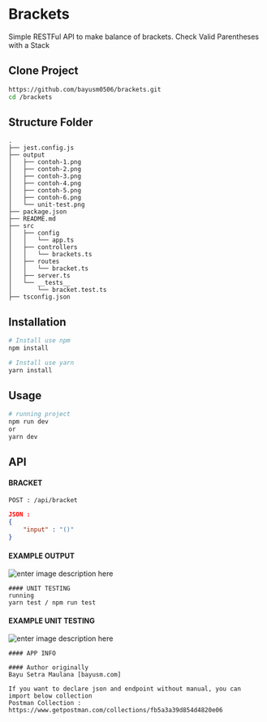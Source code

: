 # Brackets

Simple RESTFul API to make balance of brackets. Check Valid Parentheses with a Stack

## Clone Project

```bash
https://github.com/bayusm0506/brackets.git
cd /brackets
```

## Structure Folder

```
.
├── jest.config.js
├── output
│   ├── contoh-1.png
│   ├── contoh-2.png
│   ├── contoh-3.png
│   ├── contoh-4.png
│   ├── contoh-5.png
│   ├── contoh-6.png
│   └── unit-test.png
├── package.json
├── README.md
├── src
│   ├── config
│   │   └── app.ts
│   ├── controllers
│   │   └── brackets.ts
│   ├── routes
│   │   └── bracket.ts
│   ├── server.ts
│   └── __tests__
│       └── bracket.test.ts
├── tsconfig.json
```

## Installation

```bash
# Install use npm
npm install

# Install use yarn
yarn install
```

## Usage

```bash
# running project
npm run dev
or
yarn dev
```

## API

#### BRACKET
```sh
POST : /api/bracket
```
```json
JSON : 
{
    "input" : "()"
}
```
#### EXAMPLE OUTPUT
![enter image description here](https://github.com/bayusm0506/brackets/blob/master/output/contoh-1.png)

``` 
#### UNIT TESTING
running
yarn test / npm run test
```

#### EXAMPLE UNIT TESTING
![enter image description here](https://github.com/bayusm0506/brackets/blob/master/output/unit-test.png)

```
#### APP INFO

#### Author originally
Bayu Setra Maulana [bayusm.com]

If you want to declare json and endpoint without manual, you can import below collection
Postman Collection : https://www.getpostman.com/collections/fb5a3a39d854d4820e06
```
